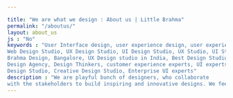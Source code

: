 ```yaml
---

title: "We are what we design : About us | Little Brahma"
permalink: "/aboutus/"
layout: about_us
js : "No"
keywords : "User Interface design, user experience design, user experience design studio, Design studio India, Mobile App Design,
Web Design Studio, UX Design Studio, UI Design Studio, UX Studio, UI Studio, UX Studio in India, UI Studio in India, Little
Brahma Design, Bangalore, UX Design studio in India, Best Design Studio, UI Design Agency, Service Design Agency, Product
Design Agency, Design Thinkers, customer experience experts, UI experts, UX experts, Branding Consulting Agency, Communication
Design Studio, Creative Design Studio, Enterprise UI experts"
description : "We are playful bunch of designers, who collaborate
with the stakeholders to build inspiring and innovative designs. We feel proud about what we work on and what we stand for."
---
```

